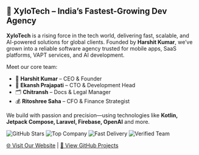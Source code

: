 <!-- 🌟 XyloTech Team + Achievements Summary -->

<h2>🚀 XyloTech – India’s Fastest-Growing Dev Agency</h2>

<p><strong>XyloTech</strong> is a rising force in the tech world, delivering fast, scalable, and AI-powered solutions for global clients. Founded by <strong>Harshit Kumar</strong>, we’ve grown into a reliable software agency trusted for mobile apps, SaaS platforms, VAPT services, and AI development.</p>

<p>Meet our core team:</p>
<ul>
  <li>👑 <strong>Harshit Kumar</strong> – CEO & Founder</li>
  <li>🧠 <strong>Ekansh Prajapati</strong> – CTO & Development Head</li>
  <li>🗂 <strong>Chitransh</strong> – Docs & Legal Manager</li>
  <li>💰 <strong>Ritoshree Saha</strong> – CFO & Finance Strategist</li>
</ul>

<p>We build with passion and precision—using technologies like <strong>Kotlin, Jetpack Compose, Laravel, Firebase, OpenAI</strong> and more.</p>

<!-- Badges -->
<p>
  <img src="https://img.shields.io/github/stars/XyloTech?style=social" alt="GitHub Stars">
  <img src="https://img.shields.io/badge/status-Top%20100%20Startups-blueviolet" alt="Top Company">
  <img src="https://img.shields.io/badge/Delivery-95%25%20On-Time-brightgreen" alt="Fast Delivery">
  <img src="https://img.shields.io/badge/Verified-Team-blue" alt="Verified Team">
</p>

<p><a href="https://www.xylotech.in" target="_blank">🌐 Visit Our Website</a> | <a href="https://github.com/XyloTech" target="_blank">📁 View GitHub Projects</a></p>
